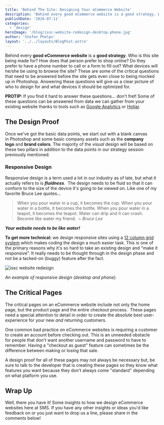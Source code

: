 ```yaml
---
title: 'Behind The Site: Designing Your eCommerce Website'
description: 'Behind every good eCommerce website is a good strategy. Who is this site being made for? How does that person prefer to shop online? Do they prefer to have a phone number to call or a form to fill out?'
publishDate: '2016-07-11'
categories:
  - 'design'
heroImage: '/blog/issc-website-redesign-desktop-phone.jpg'
author: 'Stefen Phelps'
layout: '../../layouts/BlogPost.astro'
---
```


Behind every **good eCommerce website** is a **good strategy**. Who is this site being made for? How does that person prefer to shop online? Do they prefer to have a phone number to call or a form to fill out? What devices will he/she be using to browse the site? These are some of the critical questions that need to be answered before the site gets even close to being mocked up in Photoshop. Answering these questions will give us a clear picture of who to design for and what devices it should be optimized for.

**PROTIP:** If you find it hard to answer these questions... don't fret! Some of these questions can be answered from data we can gather from your existing website thanks to tools such as [Google Analytics](https://analytics.google.com/) or [Hotjar](https://www.hotjar.com/).

## The Design Proof

Once we've got the basic data points, we start out with a blank canvas in Photoshop and some basic company assets such as the **company logo** and **brand colors**. The majority of the *visual* design will be based on these two pillars in addition to the data points in our strategy session previously mentioned.

### Responsive Design

Responsive design is a term used a lot in our industry as of late, but what it actually refers to is **_fluidness_**.  The design needs to be fluid so that it can conform to the size of the device it's going to be viewed on. Like one of my favorite Bruce Lee quotes...

> When you pour water in a cup, it becomes the cup. When you pour water in a bottle, it becomes the bottle. When you pour water in a teapot, it becomes the teapot. Water can drip and it can crash. Become like water my friend.  ~ *Bruce Lee*

_**Your website needs to be like water!**_

**To get more technical:** we design responsive sites using a [12 column grid system](http://www.w3schools.com/bootstrap/bootstrap_grid_system.asp) which makes coding the design a much easier task. This is one of the primary reasons why it's so hard to take an existing design and "make it responsive". It really needs to be thought through in the design phase and not be a tacked-on (buggy) feature after the fact.

![issc website redesign](/blog/issc-website-redesign-desktop-phone.jpg)

_An example of responsive design (desktop and phone)._

## The Critical Pages

The critical pages on an eCommerce website include not only the home page, but the product page and the entire checkout process.  These pages need a special attention to detail in order to create the absolute best user-experience for your new *and* returning customers.

One common bad practice on eCommerce websites is requiring a customer to create an account before checking out. This is an unneeded obstacle for people that don't want another username and password to have to remember. Having a "checkout as guest" feature can sometimes be the difference between making or losing that sale.

A design proof for all of these pages may not always be necessary but, be sure to talk to the developer that is creating these pages so they know what features you want because they don't always come "standard" depending on what platform you use.

## Wrap Up

Well, there you have it! Some insights to how we design eCommerce websites here at SMS. If you have any other insights or ideas you'd like feedback on or you just want to drop us a line, please share in the comments below!
